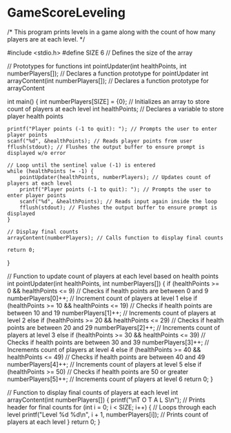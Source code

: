 # GameScoreLeveling
/*
This program prints levels in a game along with the count of how many players
are at each level.
*/

#include <stdio.h>
#define SIZE 6 // Defines the size of the array

// Prototypes for functions
int pointUpdater(int healthPoints, int numberPlayers[]); // Declares a function prototype for pointUpdater
int arrayContent(int numberPlayers[]); // Declares a function prototype for arrayContent


int main() {
    int numberPlayers[SIZE] = {0}; // Initializes an array to store count of players at each level
    int healthPoints; // Declares a variable to store player health points

    printf("Player points (-1 to quit): "); // Prompts the user to enter player points
    scanf("%d", &healthPoints); // Reads player points from user
    fflush(stdout); // Flushes the output buffer to ensure prompt is displayed w/o error

    // Loop until the sentinel value (-1) is entered
    while (healthPoints != -1) {
        pointUpdater(healthPoints, numberPlayers); // Updates count of players at each level
        printf("Player points (-1 to quit): "); // Prompts the user to enter player points
        scanf("%d", &healthPoints); // Reads input again inside the loop
        fflush(stdout); // Flushes the output buffer to ensure prompt is displayed
    }

    // Display final counts
    arrayContent(numberPlayers); // Calls function to display final counts

    return 0;
}


// Function to update count of players at each level based on health points
int pointUpdater(int healthPoints, int numberPlayers[]) {
    if (healthPoints >= 0 && healthPoints <= 9) // Checks if health points are between 0 and 9
        numberPlayers[0]++; // Increment count of players at level 1
    else if (healthPoints >= 10 && healthPoints <= 19) // Checks if health points are between 10 and 19
        numberPlayers[1]++; // Increments count of players at level 2
    else if (healthPoints >= 20 && healthPoints <= 29) // Checks if health points are between 20 and 29
        numberPlayers[2]++; // Increments count of players at level 3
    else if (healthPoints >= 30 && healthPoints <= 39) // Checks if health points are between 30 and 39
        numberPlayers[3]++; // Increments count of players at level 4
    else if (healthPoints >= 40 && healthPoints <= 49) // Checks if health points are between 40 and 49
        numberPlayers[4]++; // Increments count of players at level 5
    else if (healthPoints >= 50) // Checks if health points are 50 or greater
        numberPlayers[5]++; // Increments count of players at level 6
    return 0;
}


// Function to display final counts of players at each level
int arrayContent(int numberPlayers[]) {
    printf("\nT O T A L S\n"); // Prints header for final counts
    for (int i = 0; i < SIZE; i++) { // Loops through each level
        printf("Level %d   %d\n", i + 1, numberPlayers[i]); // Prints count of players at each level
    }
    return 0;
}

